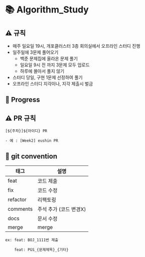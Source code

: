 # 📚 Algorithm_Study 
## ⚠️ 규칙
- 매주 일요일 19시, 개포클러스터 3층 회의실에서 오프라인 스터디 진행
- 일주일에 3문제 풀어오기
    - 백준 문제집에 올라온 문제 풀기
    - 일요일 9시 전 까지 3문제 모두 업로드
    - 하루에 몰아서 풀지 않기
- 스터디 당일, 구현 1문제 선정하여 풀기
- 오프라인 스터디 지각이나, 지각 제출시 벌금

## 📍 Progress


## ⚠ PR 규칙

```
[${주차}]${아이디} PR

- 예 : [Week2] eushin PR
```

## 📌 git convention

|<center>태그|<center>설명|
|-|-|
| feat | 코드 제출 |
| fix | 코드 수정 |
| refactor | 리팩토링 |
| comments | 주석 추가 (코드 변경X) |
| docs | 문서 수정 |
| merge | merge |

```
ex: feat: BOJ_1111번 제출

    feat: PGS_{문제제목}_{기타}
```
